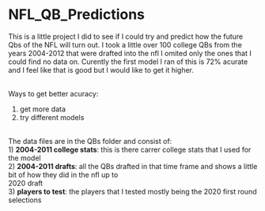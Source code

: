 # NFL_QB_Predictions
This is a little project I did to see if I could try and predict how the future Qbs of the NFL will turn out. 
I took a little over 100 college QBs from the years 2004-2012 that were drafted into the nfl I omited only the ones that I could find no data on. Curently the first model I ran of this is 72% acurate and I feel like that is good but I would like to get it higher.<br> <br>

Ways to get better acuracy: <br>
1) get more data<br>
2) try different models<br> <Br>
                            
                           
The data files are in the QBs folder and consist of:<br>
              1)  <b>2004-2011 college stats</b>: this is there carrer college stats that I used for the model<br>
              2)  <b>2004-2011 drafts</b>: all the QBs drafted in that time frame and shows a little bit of how they did in the nfl up to <br> 2020 draft<br>
              3)  <b>players to test</b>: the players that I tested mostly being the 2020 first round selections

